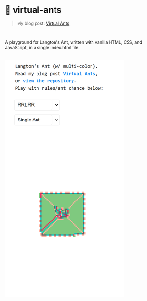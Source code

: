 # :ant: virtual-ants
> My blog post: [Virtual Ants](https://healeycodes.com/virtual-ants/)

<br>

A playground for Langton's Ant, written with vanilla HTML, CSS, and JavaScript, in a single index.html file.

<br>

<img src="https://github.com/healeycodes/virtual-ants/blob/main/preview.png" width="391" alt="The playground's user interface. With options for the list of turn rules, and the ant chance percentage. In the grid, a multi-colored ant is creating an ever-expanding square">
